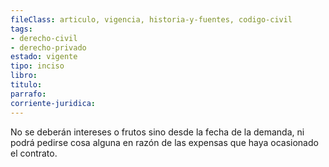 ```yaml
---
fileClass: articulo, vigencia, historia-y-fuentes, codigo-civil
tags:
- derecho-civil
- derecho-privado
estado: vigente
tipo: inciso
libro:
titulo:
parrafo:
corriente-juridica:
---
```

No se deberán intereses o frutos sino desde la fecha de la demanda, ni podrá pedirse cosa alguna en razón de las expensas que haya ocasionado el contrato.